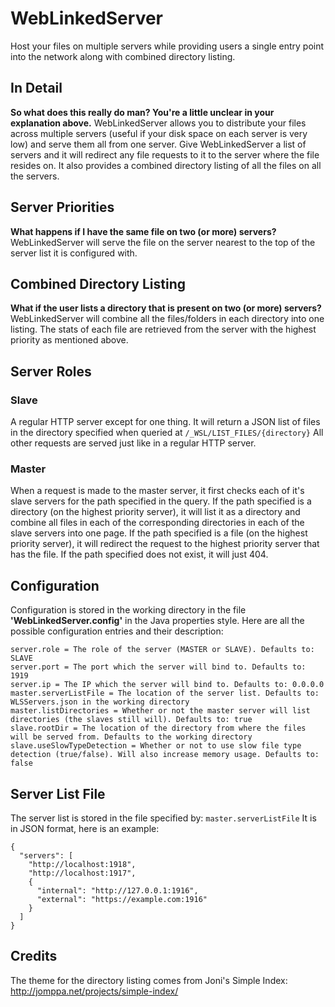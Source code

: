 # WebLinkedServer
Host your files on multiple servers while providing users a single entry point into the network along with combined directory listing.

## In Detail ##
**So what does this really do man? You're a little unclear in your explanation above.**
WebLinkedServer allows you to distribute your files across multiple servers (useful if your disk space on each server is very low) and serve them all from one server.
Give WebLinkedServer a list of servers and it will redirect any file requests to it to the server where the file resides on.
It also provides a combined directory listing of all the files on all the servers.

## Server Priorities ##
**What happens if I have the same file on two (or more) servers?**
WebLinkedServer will serve the file on the server nearest to the top of the server list it is configured with.

## Combined Directory Listing ##
**What if the user lists a directory that is present on two (or more) servers?**
WebLinkedServer will combine all the files/folders in each directory into one listing. The stats of each file are retrieved from the server with the highest priority as mentioned above.

## Server Roles ##
### Slave ###
A regular HTTP server except for one thing. It will return a JSON list of files in the directory specified when queried at `/_WSL/LIST_FILES/{directory}`
All other requests are served just like in a regular HTTP server.

### Master ###
When a request is made to the master server, it first checks each of it's slave servers for the path specified in the query.
If the path specified is a directory (on the highest priority server), it will list it as a directory and combine all files in each of the corresponding directories in each of the slave servers into one page.
If the path specified is a file (on the highest priority server), it will redirect the request to the highest priority server that has the file.
If the path specified does not exist, it will just 404.

## Configuration ##
Configuration is stored in the working directory in the file **'WebLinkedServer.config'** in the Java properties style.
Here are all the possible configuration entries and their description:
```
server.role = The role of the server (MASTER or SLAVE). Defaults to: SLAVE
server.port = The port which the server will bind to. Defaults to: 1919
server.ip = The IP which the server will bind to. Defaults to: 0.0.0.0
master.serverListFile = The location of the server list. Defaults to: WLSServers.json in the working directory
master.listDirectories = Whether or not the master server will list directories (the slaves still will). Defaults to: true
slave.rootDir = The location of the directory from where the files will be served from. Defaults to the working directory
slave.useSlowTypeDetection = Whether or not to use slow file type detection (true/false). Will also increase memory usage. Defaults to: false
```

## Server List File ##
The server list is stored in the file specified by: `master.serverListFile`
It is in JSON format, here is an example:
```
{
  "servers": [
    "http://localhost:1918",
    "http://localhost:1917",
    {
      "internal": "http://127.0.0.1:1916",
      "external": "https://example.com:1916"
    }
  ]
}
```

## Credits ##
The theme for the directory listing comes from Joni's Simple Index: http://jomppa.net/projects/simple-index/